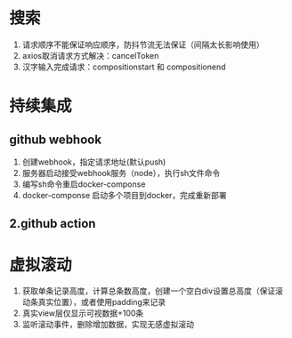 # 搜索
1. 请求顺序不能保证响应顺序，防抖节流无法保证（间隔太长影响使用）
2. axios取消请求方式解决：cancelToken
3. 汉字输入完成请求：compositionstart 和 compositionend


# 持续集成
## github webhook
1. 创建webhook，指定请求地址(默认push)
2. 服务器启动接受webhook服务（node），执行sh文件命令
3. 编写sh命令重启docker-componse
4. docker-componse 启动多个项目到docker，完成重新部署


## 2.github action


# 虚拟滚动
1. 获取单条记录高度，计算总条数高度，创建一个空白div设置总高度（保证滚动条真实位置），或者使用padding来记录
2. 真实view层仅显示可视数据+100条
3. 监听滚动事件，删除增加数据，实现无感虚拟滚动
